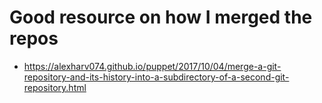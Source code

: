 # Good resource on how I merged the repos
- https://alexharv074.github.io/puppet/2017/10/04/merge-a-git-repository-and-its-history-into-a-subdirectory-of-a-second-git-repository.html